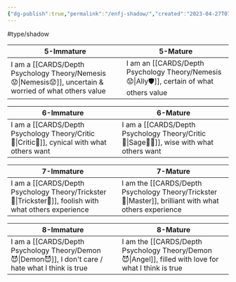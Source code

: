 ```yaml
---
{"dg-publish":true,"permalink":"/enfj-shadow/","created":"2023-04-27T07:23:39.276+02:00","updated":"2023-04-27T07:57:56.984+02:00"}
---
```


#type/shadow 

| 5-Immature                                                     | 5-Mature                                                     |
| -------------------------------------------------------------- | ------------------------------------------------------------ |
| I am a [[CARDS/Depth Psychology Theory/Nemesis😟\|Nemesis😟]], uncertain & worried of what others value | I am an [[CARDS/Depth Psychology Theory/Nemesis😟\|Ally🛡️]], certain of what others value |

| 6-Immature                                         | 6-Mature                                                   |
| -------------------------------------------------- | ---------------------------------------------------------- |
| I am a [[CARDS/Depth Psychology Theory/Critic🤔\|Critic🤔]], cynical with what others want | I am a [[CARDS/Depth Psychology Theory/Critic🤔\|Sage🧙‍♂️]], wise with what others want |

| 7-Immature                                                  | 7-Mature                                                                |
| ----------------------------------------------------------- | ----------------------------------------------------------------------- |
| I am a [[CARDS/Depth Psychology Theory/Trickster🤡\|Trickster🤡]], foolish with what others experience | I am the [[CARDS/Depth Psychology Theory/Trickster🤡\|Master]], brilliant with what others experience |


| 8-Immature                                                   | 8-Mature                                                               |
| ------------------------------------------------------------ | ---------------------------------------------------------------------- |
| I am a [[CARDS/Depth Psychology Theory/Demon😈\|Demon😈]], I don't care / hate what I think is true | I am the [[CARDS/Depth Psychology Theory/Demon😈\|Angel]], filled with love for what I think is true |




<script src="https://utteranc.es/client.js"  
        repo="Heart4sides/Comment_Section"
        issue-term="pathname"
        theme="github-dark-orange"
        crossorigin="anonymous"
        async> 
</script>
